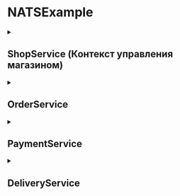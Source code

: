 # NATSExample


<details><summary><h2>ShopService (Контекст управления магазином)</h2></summary>
  
<details><summary><h2>Агрегаты управления товарами и корзиной</h2></summary>
  
![image](https://github.com/user-attachments/assets/02ff1399-6da6-4322-8658-f8d7c39f52cc)

</details>

</details>


<details><summary><h2>OrderService</h2></summary>
  

</details>

<details><summary><h2>PaymentService</h2></summary>
  

</details>

<details><summary><h2>DeliveryService</h2></summary>
  

</details>
